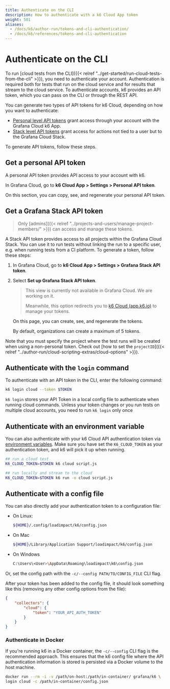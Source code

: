 ```yaml
---
title: Authenticate on the CLI
description: How to authenticate with a k6 Cloud App token
weight: 501
aliases:
  - /docs/k6/author-run/tokens-and-cli-authentication/
  - /docs/k6/references/tokens-and-cli-authentication
---
```


# Authenticate on the CLI

To run [cloud tests from the CLI]({{< relref "../get-started/run-cloud-tests-from-the-cli" >}}), you need to authenticate your account.
Authentication is required both for tests that run on the cloud service and for results that stream to the cloud service.
To authenticate accounts, k6 provides an API token, which you can pass on the CLI or through the REST API.

You can generate two types of API tokens for k6 Cloud, depending on how you want to authenticate:
- [Personal level API tokens](#get-a-personal-API-token) grant access through your account with the Grafana Cloud k6 App.
- [Stack level API tokens](#get-a-grafana-stack-api-token) grant access for actions not tied to a user but to the Grafana Cloud Stack.

To generate API tokens, follow these steps.

## Get a personal API token

A personal API token provides API access to your account with k6.

In Grafana Cloud, go to **k6 Cloud App > Settings > Personal API token**. 

On this section, you can copy, see, and regenerate your personal API token.

## Get a Grafana Stack API token

> Only [admins]({{< relref "../projects-and-users/manage-project-members/" >}}) can access and manage these tokens.

A Stack API token provides access to all projects within the Grafana Cloud Stack.
You can use it to run tests without linking the run to a specific user, e.g. when running tests from a CI platform.
To generate a token, follow these steps:

1. In Grafana Cloud, go to **k6 Cloud App > Settings > Grafana Stack API token**.
2. Select **Set up Grafana Stack API token**.
   
	> This view is currently not available in Grafana Cloud. We are working on it.
	> 
	> Meanwhile, this option redirects you to [k6 Cloud (app.k6.io)](https://app.k6.io/) to manage your tokens. 

   On this page, you can create, see, and regenerate the tokens.

   By default, organizations can create a maximum of 5 tokens.

Note that you must specify the project where the test runs will be created when using a non-personal token. Check out [how to set the `projectID`]({{< relref "../author-run/cloud-scripting-extras/cloud-options" >}}).

## Authenticate with the `login` command

To authenticate with an API token in the CLI, enter the following command:

```bash
k6 login cloud --token $TOKEN
```

`k6 login` stores your API Token in a local config file to authenticate when running cloud commands. Unless your token changes or you run tests on multiple cloud accounts, you need to run `k6 login` only once

## Authenticate with an environment variable

You can also authenticate with your k6 Cloud API authentication token via [environment variables](https://k6.io/docs/using-k6/environment-variables/).
Make sure you have set the `K6_CLOUD_TOKEN` as your authentication token, and k6 will pick it up when running.

```bash
## run a cloud test
K6_CLOUD_TOKEN=$TOKEN k6 cloud script.js

## run locally and stream to the cloud
K6_CLOUD_TOKEN=$TOKEN k6 run -o cloud script.js
```

## Authenticate with a config file

You can also directly add your authentication token to a configuration file:

- On Linux: 

  ```bash
  ${HOME}/.config/loadimpact/k6/config.json
  ```

- On Mac

  ```bash
  ${HOME}/Library/Application Support/loadimpact/k6/config.json
  ```

- On Windows

  ```bash
  C:\Users\<User>\AppData\Roaming\loadimpact\k6\config.json
  ```

Or, set the config path with the `-c/--config PATH/TO/CONFIG_FILE` CLI flag.

After your token has been added to the config file, it should look something like this (removing any other config options from the file):

```json
{
    "collectors": {
        "cloud": {
            "token": "YOUR_API_AUTH_TOKEN"
        }
    }
}
```

### Authenticate in Docker

If you're running k6 in a Docker container, the `-c/--config` CLI flag is the recommended approach.
This ensures that the k6 config file where the API authentication information is stored is persisted via a Docker volume to the host machine.

  ```bash
  docker run --rm -i -v /path/on-host:/path/in-container/ grafana/k6 \
  login cloud -c /path/in-container/config.json
  ```

